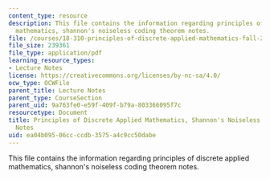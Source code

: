 ```yaml
---
content_type: resource
description: This file contains the information regarding principles of discrete applied
  mathematics, shannon's noiseless coding theorem notes.
file: /courses/18-310-principles-of-discrete-applied-mathematics-fall-2013/ea04b09506ccccdb3575a4c9cc50dabe_MIT18_310F13_Ch18.pdf
file_size: 239361
file_type: application/pdf
learning_resource_types:
- Lecture Notes
license: https://creativecommons.org/licenses/by-nc-sa/4.0/
ocw_type: OCWFile
parent_title: Lecture Notes
parent_type: CourseSection
parent_uid: 9a763fe0-e59f-409f-b79a-803366095f7c
resourcetype: Document
title: Principles of Discrete Applied Mathematics, Shannon's Noiseless Coding Theorem
  Notes
uid: ea04b095-06cc-ccdb-3575-a4c9cc50dabe
---
```

This file contains the information regarding principles of discrete applied mathematics, shannon's noiseless coding theorem notes.
